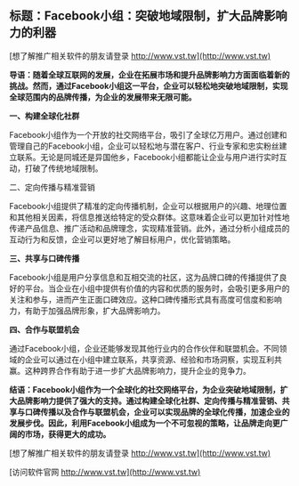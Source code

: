 ## **标题：Facebook小组：突破地域限制，扩大品牌影响力的利器**

[想了解推广相关软件的朋友请登录 http://www.vst.tw](http://www.vst.tw)

**导语：随着全球互联网的发展，企业在拓展市场和提升品牌影响力方面面临着新的挑战。然而，通过Facebook小组这一平台，企业可以轻松地突破地域限制，实现全球范围内的品牌传播，为企业的发展带来无限可能。**

**一、构建全球化社群**

Facebook小组作为一个开放的社交网络平台，吸引了全球亿万用户。通过创建和管理自己的Facebook小组，企业可以轻松地与潜在客户、行业专家和忠实粉丝建立联系。无论是同城还是异国他乡，Facebook小组都能让企业与用户进行实时互动，打破了传统地域限制。

二、定向传播与精准营销

Facebook小组提供了精准的定向传播机制，企业可以根据用户的兴趣、地理位置和其他相关因素，将信息推送给特定的受众群体。这意味着企业可以更加针对性地传递产品信息、推广活动和品牌理念，实现精准营销。此外，通过分析小组成员的互动行为和反馈，企业可以更好地了解目标用户，优化营销策略。

**三、共享与口碑传播**

Facebook小组是用户分享信息和互相交流的社区，这为品牌口碑的传播提供了良好的平台。当企业在小组中提供有价值的内容和优质的服务时，会吸引更多用户的关注和参与，进而产生正面口碑效应。这种口碑传播形式具有高度可信度和影响力，有助于加强品牌形象，扩大品牌影响力。

**四、合作与联盟机会**

通过Facebook小组，企业还能够发现其他行业内的合作伙伴和联盟机会。不同领域的企业可以通过在小组中建立联系，共享资源、经验和市场洞察，实现互利共赢。这种跨界合作有助于进一步扩大品牌影响力，提升企业的竞争力。

**结语：Facebook小组作为一个全球化的社交网络平台，为企业突破地域限制，扩大品牌影响力提供了强大的支持。通过构建全球化社群、定向传播与精准营销、共享与口碑传播以及合作与联盟机会，企业可以实现品牌的全球化传播，加速企业的发展步伐。因此，利用Facebook小组成为一个不可忽视的策略，让品牌走向更广阔的市场，获得更大的成功。**

[想了解推广相关软件的朋友请登录 http://www.vst.tw](http://www.vst.tw)


[访问软件官网 http://www.vst.tw](http://www.vst.tw)

